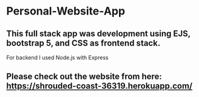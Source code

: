 # Personal-Website-App

## This full stack app was development using EJS, bootstrap 5,  and CSS as frontend stack.
For backend I used Node.js with Express
 
## Please check out the website from here: https://shrouded-coast-36319.herokuapp.com/
